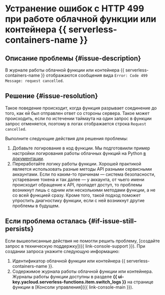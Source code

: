 # Устранение ошибок с HTTP 499 при работе облачной функции или контейнера {{ serverless-containers-name }}


## Описание проблемы {#issue-description}

В журнале работы облачной функции или контейнера {{ serverless-containers-name }} отображаются сообщения вида `Error: Code 499 Message: request cancelled`.

## Решение {#issue-resolution}

Такое поведение происходит, когда функция разрывает соединение до того, как ей был отправлен ответ со стороны сервера. Такое может происходить, если по истечении таймаута на один запрос в функции запрос отменяется, поэтому в логах отображается строка `Request cancelled`.

Выполните следующие действия для решения проблемы:

1. Добавьте логирование в код функции. Мы подготовиили пример настройки логирования работы облачных функций на Python [в документации](../../../functions/lang/python/logging.md).
1. Переработайте логику работы функции. Хорошей практикой является использовать разные методы API разными сервисными аккаунтами. Если по каким-то причинам — система безопасности, устаревание токена и так далее — у аккаунта, от чьего имени происходит обращение к API, пропадет доступ, то проблемы возникнут лишь с одним или несколькими методами функции, а не со всей функцией сразу. Кроме того, такой подход поможет упростить диагностику функции, если с ней возникнут другие проблемы в будущем.

## Если проблема осталась {#if-issue-still-persists}

Если вышеописанные действия не помогли решить проблему, [создайте запрос в техническую поддержку]({{ link-console-support }}). При создании запроса укажите следующую информацию:

1. Идентификатор облачной функции или контейнера {{ serverless-containers-name }}.
1. Содержимое журнала работы облачной функции или контейнера. Журналы работы функции доступны в разделе **{{ ui-key.yacloud.serverless-functions.item.switch_logs }}** на странице функции в [Консоли управления]({{ link-console-main }}).
